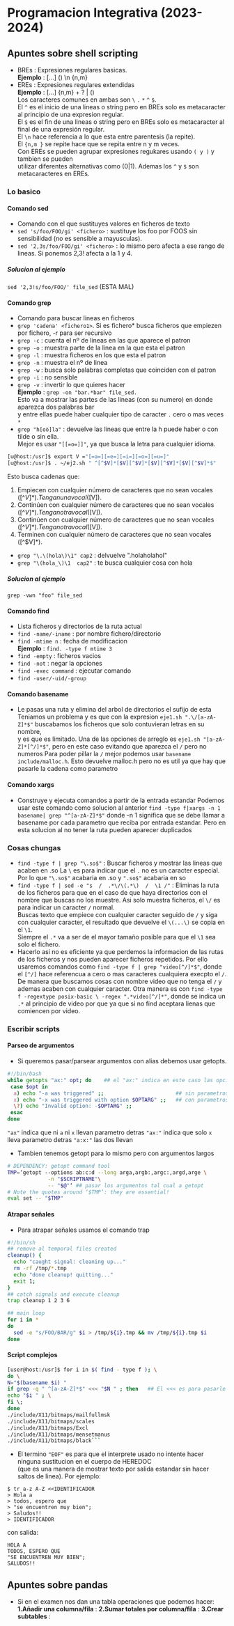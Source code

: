 #  Programacion Integrativa (2023-2024)
## Apuntes sobre shell scripting
- BREs : Expresiones regulares basicas.  
**Ejemplo** : [...]  \(\)  \n  \{n,m\}   
- EREs : Expresiones regulares extendidas    
**Ejemplo** : [...] {n,m} + ? | ()  
Los caracteres comunes en ambas son `\` `.` `*` `^` `$`.  
El `^` es el inicio de una lineas o string pero en BREs solo es metacaracter al principio de una expresion regular.  
El `$` es el fin de una lineas o string pero en BREs solo es metacaracter al final de una expresión regular.  
El `\n` hace referencia a lo que esta entre parentesis (la repite).  
El `{n,m }` se repite hace que se repita entre n y m veces.  
Con EREs se pueden agrupar expresiones regukares usando `( y )` y tambien se pueden  
utilizar diferentes alternativas como (0|1). Ademas los `^` y `$` son metacaracteres en EREs.
### Lo basico
#### Comando sed
- Comando con el que sustituyes valores en ficheros de texto
- `sed 's/foo/FOO/gi' <fichero>` : sustituye los foo por FOOS sin sensibilidad (no es sensible a mayusculas).
- `sed '2,3s/foo/FOO/gi' <fichero>` : lo mismo pero afecta a ese rango de lineas. Si ponemos 2,3! afecta a la 1 y 4.  
##### Solucion al ejemplo
`sed '2,3!s/foo/FOO/' file_sed` (ESTA MAL)  
#### Comando grep
- Comando para buscar lineas en ficheros
- `grep 'cadena' <fichero1>`. Si es fichero* busca ficheros que empiezen por fichero, -r para ser recursivo
- `grep -c` : cuenta el nº de lineas en las que aparece el patron
- `grep -o` : muestra parte de la linea en la que esta el patron
- `grep -l` : muestra ficheros en los que esta el patron
- `grep -n` : muestra el nº de linea
- `grep -w` : busca solo palabras completas que coinciden con el patron
- `grep -i` : no sensible
- `grep -v` : invertir lo que quieres hacer  
**Ejemplo** : `grep -on "bar.*bar" file_sed.`  
Esto va a mostrar las partes de las lineas (con su numero) en donde aparezca dos palabras bar  
y entre ellas puede haber cualquier tipo de caracter `.` cero o mas veces `*` 
- `grep "h[oò]la"` : devuelve las lineas que entre la h puede haber o con tilde o sin ella.  
Mejor es usar `"[[=o=]]"`, ya que busca la letra para cualquier idioma.  
```bash
[u@host:/usr]$ export V ="[=a=][=e=][=i=][=o=][=u=]"
[u@host:/usr]$ . ~/ej2.sh " ^[^$V]*[$V][^$V]*[$V][^$V]*[$V][^$V]*$"
```
Esto busca cadenas que:  
1. Empiecen con cualquier número de caracteres que no sean vocales ([^$V]*).  Tengan una vocal ([$V]).  
2. Continúen con cualquier número de caracteres que no sean vocales ([^$V]*). Tengan otra vocal ([$V]).  
3. Continúen con cualquier número de caracteres que no sean vocales ([^$V]*). Tengan otra vocal ([$V]).  
4. Terminen con cualquier número de caracteres que no sean vocales ([^$V]*).  
- `grep "\.\(hola\)\1" cap2` : delvuelve ".holaholahol"
- `grep "\(hola_\)\1  cap2"` : te busca cualquier cosa con hola  
##### Solucion al ejemplo
`grep -vwn "foo" file_sed`  
#### Comando find
- Lista ficheros y directorios de la ruta actual
- `find -name/-iname` : por nombre fichero/directorio
- `find -mtime n` : fecha de modificacion  
  **Ejemplo** : `find. -type f mtime 3`
- `find -empty` : ficheros vacios
- `find -not` : negar la opciones
- `find -exec command` : ejecutar comando
- `find -user/-uid/-group`
#### Comando basename
- Le pasas una ruta y elimina del arbol de directorios el sufijo de esta
Teniamos un problema y es que con la expresion `eje1.sh ".\/[a-zA-Z]*$"` buscabamos los ficheros que solo contuvieran letras en su nombre,  
y es que es limitado. Una de las opciones de arreglo es `eje1.sh "[a-zA-Z]*[^/]*$"`, pero en este caso evitando que aparezca el `/` pero no numeros 
Para poder pillar la `/` mejor podemos usar `basename include/malloc.h`. Esto devuelve malloc.h pero no es util ya que hay que pasarle la cadena como parametro
#### Comando xargs
- Construye y ejecuta comandos a partir de la entrada estandar
Podemos usar este comando como solucion al anterior `find -type f|xargs -n 1 basename| grep "^[a-zA-Z]*$"` donde -n 1 significa que se debe llamar a basename por cada
parametro que reciba por entrada estandar. Pero en esta solucion al no tener la ruta pueden aparecer duplicados
### Cosas chungas
- `find -type f | grep "\.so$"` : Buscar ficheros y mostrar las lineas que acaben en .so
La `\` es para indicar que el `.` no es un caracter especial. Por lo que `"\.so$"` acabaria en .so y `".so$"` acabaria en so
- `find -type f | sed -e "s  /  .*\/\(.*\)  /  \1 /"` : Eliminas la ruta de los ficheros para que en el caso de que haya directorios con el nombre
que buscas no los muestre. Asi solo muestra ficheros, el `\/` es para indicar un caracter `/` normal.  
Buscas texto que empiece con cualquier caracter seguido de `/` y siga con cualquier caracter, el resultado que devuelve el `\(...\)` se copia en el `\1`.  
Siempre el `.*` va a ser de el mayor tamaño posible para que el `\1` sea solo el fichero.
- Hacerlo asi no es eficiente ya que perdemos la informacion de las rutas de los ficheros y nos pueden aparecer ficheros repetidos.
Por ello usaremos comandos como `find -type f | grep "video[^/]*$"`, donde el `[^/]` hace referencua a cero o mas caracteres cualquiera execpto el `/`.
De manera que buscamos cosas con nombre video que no tenga el `/` y ademas acaben con cualquier caracter. Otra manera es con `find -type f -regextype posix-basic \ -regex ".*video[^/]*"`,
donde se indica un `.*` al principio de video por que ya que si no find aceptara lienas que comiencen por video.

### Escribir scripts
#### Parseo de argumentos
- Si queremos pasar/parsear argumentos con alias debemos usar getopts.
```bash
#!/bin/bash
while getopts "ax:" opt; do    ## el "ax:" indica en este caso las opciones (tambien sirve para indicar si existen parametros) y opt es la variable a iterar
 case $opt in
  a) echo "-a was triggered" ;;                       ## sin parametros
  x) echo "-x was triggered with option $OPTARG" ;;   ## con parametros
  \?) echo "Invalid option: -$OPTARG" ;;
 esac
done
```
`"ax"` indica que ni `a` ni `x` llevan parametro detras
`"ax:"` indica que solo `x` lleva parametro detras
`"a:x:"` las dos llevan
- Tambien tenemos getopt para lo mismo pero con argumentos largos
```bash
# DEPENDENCY: getopt command tool
TMP=‘getopt --options ab:c:d --long arga,argb:,argc:,argd,arge \
             -n "$SCRIPTNAME"\
             -- "$@"‘ ## pasar los argumentos tal cual a getopt
# Note the quotes around ‘$TMP’: they are essential!
eval set -- "$TMP"
```
#### Atrapar señales
- Para atrapar señales usamos el comando trap
```bash
#!/bin/sh
## remove al temporal files created
cleanup() {
  echo "caught signal: cleaning up..."
  rm -rf /tmp/*.tmp
  echo "done cleanup! quitting..."
  exit 1;
}
## catch signals and execute cleanup
trap cleanup 1 2 3 6

## main loop
for i in *
do
  sed -e "s/FOO/BAR/g" $i > /tmp/${i}.tmp && mv /tmp/${i}.tmp $i
done
```
#### Script complejos
```bash
[user@host:/usr]$ for i in $( find - type f ); \
do \
N="$(basename $i) "
if grep -q " ^[a-zA-Z]*$" <<< "$N " ; then   ## El <<< es para pasarle el contenido de la variable N a grep
echo "$i " ; \
fi \;
done
./include/X11/bitmaps/mailfullmsk
./include/X11/bitmaps/scales
./include/X11/bitmaps/Excl
./include/X11/bitmaps/mensetmanus
./include/X11/bitmaps/black```
```
- El termino `"EOF"` es para que el interprete usado no intente hacer ninguna sustitucion en el cuerpo de HEREDOC  
(que es una manera de mostrar texto por salida estandar sin hacer saltos de linea). Por ejemplo:
```shell
$ tr a-z A-Z <<IDENTIFICADOR
> Hola a
> todos, espero que
> "se encuentren muy bien";
> Saludos!!
> IDENTIFICADOR
```
con salida:  
```
HOLA A
TODOS, ESPERO QUE
"SE ENCUENTREN MUY BIEN";
SALUDOS!!
```
## Apuntes sobre pandas
- Si en el examen nos dan una tabla operaciones que podemos hacer:
**1.Añadir una columna/fila** :
**2.Sumar totales por columna/fila** :
**3.Crear subtables** :
  
  
